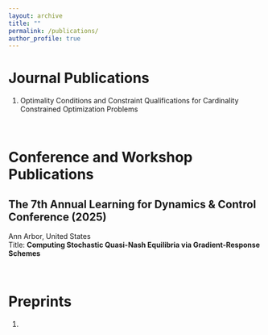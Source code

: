 ```yaml
---
layout: archive
title: ""
permalink: /publications/
author_profile: true
---
```


Journal Publications
======
1. Optimality Conditions and Constraint Qualifications for Cardinality Constrained Optimization Problems

<br>

Conference and Workshop Publications
======

## The 7th Annual Learning for Dynamics & Control Conference (2025)
Ann Arbor, United States  
Title: **Computing Stochastic Quasi-Nash Equilibria via Gradient-Response Schemes**

<br>

Preprints
======
1. 
